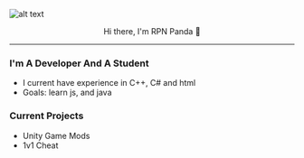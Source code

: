![alt text](https://github.com/RPNPanda/RPNPanda/blob/main/New%20Project%20(15).png?raw=true)

<p align="center">
Hi there, I'm RPN Panda 👋 

<hr/>

### I'm A Developer And A Student
- I current have experience in C++, C# and html
- Goals: learn js, and java
### Current Projects
* Unity Game Mods
* 1v1 Cheat

